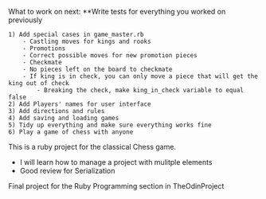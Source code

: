 What to work on next:
    **Write tests for everything you worked on previously

    1) Add special cases in game_master.rb
        - Castling moves for kings and rooks
        - Promotions
        - Correct possible moves for new promotion pieces
        - Checkmate
        - No pieces left on the board to checkmate
        - If king is in check, you can only move a piece that will get the king out of check
            - Breaking the check, make king_in_check variable to equal false
    2) Add Players' names for user interface
    3) Add directions and rules
    4) Add saving and loading games
    5) Tidy up everything and make sure everything works fine
    6) Play a game of chess with anyone

This is a ruby project for the classical Chess game.

- I will learn how to manage a project with mulitple elements
- Good review for Serialization

Final project for the Ruby Programming section in TheOdinProject